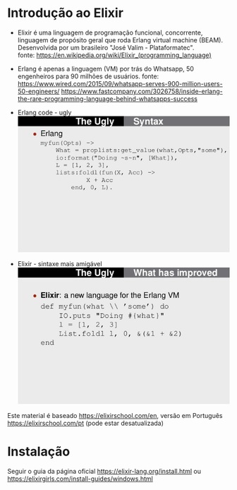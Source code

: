# Introdução ao Elixir

- Elixir é uma linguagem de programação funcional, concorrente, linguagem de propósito geral que roda Erlang virtual machine (BEAM). Desenvolvida por um brasileiro "José Valim - Plataformatec".  
fonte: https://en.wikipedia.org/wiki/Elixir_(programming_language)

- Erlang é apenas a linguagem (VM) por trás do Whatsapp, 50 engenheiros para 90 milhões de usuários. 
fonte: 
https://www.wired.com/2015/09/whatsapp-serves-900-million-users-50-engineers/
https://www.fastcompany.com/3026758/inside-erlang-the-rare-programming-language-behind-whatsapps-success

- Erlang code - ugly
![](erlang_code.jpg)

- Elixir - sintaxe mais amigável
![](elixir_code.jpg)

Este material é baseado https://elixirschool.com/en, versão em Português https://elixirschool.com/pt (pode estar desatualizada)

# Instalação

Seguir o guia da página oficial https://elixir-lang.org/install.html ou https://elixirgirls.com/install-guides/windows.html
